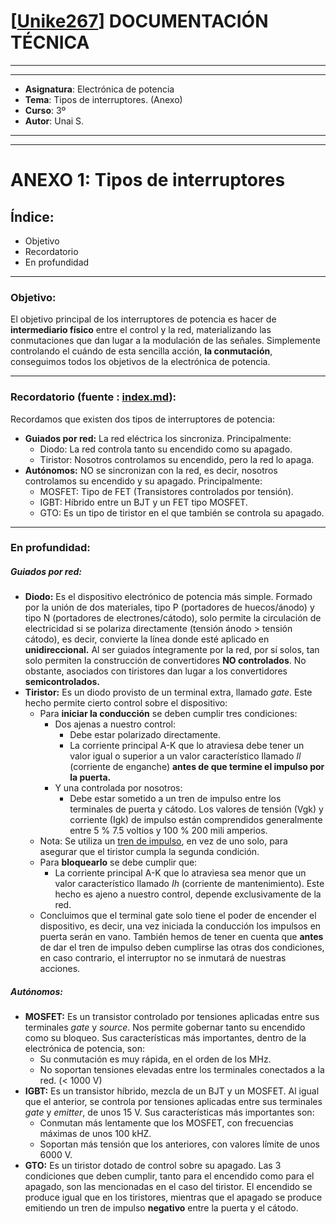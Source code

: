 # [[Unike267](https://github.com/Unike267)] DOCUMENTACIÓN TÉCNICA
---
---

- **Asignatura**: Electrónica de potencia
- **Tema**: Tipos de interruptores. (Anexo)
- **Curso**: 3º 
- **Autor**: Unai S.

---
---

# ANEXO 1: Tipos de interruptores

## Índice:

- Objetivo
- Recordatorio
- En profundidad

---

### Objetivo:

El objetivo principal de los interruptores de potencia es hacer de **intermediario físico** entre el control y la red, materializando las conmutaciones que dan lugar a la modulación de las señales. Simplemente controlando el cuándo de esta sencilla acción, **la conmutación**, conseguimos todos los objetivos de la electrónica de potencia.

---

### Recordatorio (fuente : [index.md](https://github.com/Unike267/UNI/blob/potencia/_index.md "_index.md")):

Recordamos que existen dos tipos de interruptores de potencia:
+ **Guiados por red:** La red eléctrica los sincroniza. Principalmente:
    * Diodo: La red controla tanto su encendido como su apagado.
    * Tiristor: Nosotros controlamos su encendido, pero la red lo apaga.
+ **Autónomos:** NO se sincronizan con la red, es decir, nosotros controlamos su encendido y su apagado. Principalmente:
    * MOSFET: Tipo de FET (Transistores controlados por tensión).
    * IGBT: Híbrido entre un BJT y un FET tipo MOSFET.
    * GTO: Es un tipo de tiristor en el que también se controla su apagado. 

---

### En profundidad:

##### Guiados por red:

- **Diodo:** Es el dispositivo electrónico de potencia más simple. Formado por la unión de dos materiales, tipo P (portadores de huecos/ánodo) y tipo N (portadores de electrones/cátodo), solo permite la circulación de electricidad si se polariza directamente (tensión ánodo > tensión cátodo), es decir, convierte la línea donde esté aplicado en **unidireccional.** 
Al ser guiados íntegramente por la red, por sí solos, tan solo permiten la construcción de convertidores **NO controlados**.
No obstante, asociados con tiristores dan lugar a los convertidores **semicontrolados.**
- **Tiristor:** Es un diodo provisto de un terminal extra, llamado *gate*. Este hecho permite cierto control sobre el dispositivo:
    + Para **iniciar la conducción** se deben cumplir tres condiciones:
        - Dos ajenas a nuestro control:
            - Debe estar polarizado directamente.
            - La corriente principal A-K que lo atraviesa debe tener un valor igual o superior a un  valor característico llamado *Il* (corriente de enganche) **antes de que termine el impulso por la puerta.**
        - Y una controlada por nosotros:
            - Debe estar sometido a un tren de impulso entre los terminales de puerta y cátodo. Los valores de tensión (Vgk) y corriente (Igk) de impulso están comprendidos generalmente entre 5 % 7.5 voltios y 100 % 200 mili amperios. 
    + Nota: Se utiliza un [tren de impulso](https://sites.google.com/site/telecouco/laboritorio-caracteristicas "Info sobre tren de impulso"), en vez de uno solo, para asegurar que el tiristor cumpla la segunda condición. 
    + Para **bloquearlo** se debe cumplir que:
        + La corriente principal A-K que lo atraviesa sea menor que un valor característico llamado *Ih* (corriente de mantenimiento). Este hecho es ajeno a nuestro control, depende exclusivamente de la red. 
    + Concluimos que el terminal gate solo tiene el poder de encender el dispositivo, es decir, una vez iniciada la conducción los impulsos en puerta serán en vano. También hemos de tener en cuenta que **antes** de dar el tren de impulso deben cumplirse las otras dos condiciones, en caso contrario, el interruptor no se inmutará de nuestras acciones. 

##### Autónomos:

- **MOSFET:** Es un transistor controlado por tensiones aplicadas entre sus terminales *gate* y *source*. Nos permite gobernar tanto su encendido como su bloqueo. Sus características más importantes, dentro de la electrónica de potencia, son:
    + Su conmutación es muy rápida, en el orden de los MHz. 
    + No soportan tensiones elevadas entre los terminales conectados a la red. (< 1000 V)
- **IGBT:** Es un transistor híbrido, mezcla de un BJT y un MOSFET. Al igual que el anterior, se controla por tensiones aplicadas entre sus terminales *gate* y *emitter*, de unos 15 V. Sus características más importantes son:
    + Conmutan más lentamente que los MOSFET, con frecuencias máximas de unos 100 kHZ.
    + Soportan más tensión que los anteriores, con valores límite de unos 6000 V.
- **GTO:** Es un tiristor dotado de control sobre su apagado. Las 3 condiciones que deben cumplir, tanto para el encendido como para el apagado, son las mencionadas en el caso del tiristor. El encendido se produce igual que en los tiristores, mientras que el apagado se produce emitiendo un tren de impulso **negativo** entre la puerta y el cátodo. 
